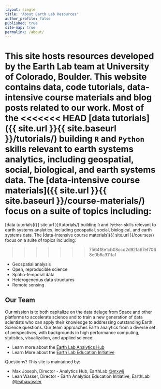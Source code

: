```yaml
---
layout: single
title: "About Earth Lab Resources"
author_profile: false
published: true
site-map: true
permalink: /about/
---
```


This site hosts resources developed by the Earth Lab team at University of Colorado,
Boulder. This website contains data, code tutorials, data-intensive course
materials and blog posts related to our work. Most of the
<<<<<<< HEAD
[data tutorials]({{ site.url }}{{ site.baseurl }}/tutorials/)
building `R` and `Python` skills relevant to earth systems analytics, including geospatial,
social, biological, and earth systems data. The [data-intensive course materials]({{ site.url }}{{ site.baseurl }}/course-materials/) focus on a suite of topics including:
=======
[data tutorials]({{ site.url }}/tutorials/)
building `R` and `Python` skills relevant to earth systems analytics, including geospatial,
social, biological, and earth systems data. The [data-intensive course materials]({{ site.url }}/courses/) focus on a suite of topics including:
>>>>>>> 7564f8e1cb08ccd2d92fa67ef7068e0b6a911faf

* Geospatial analysis
* Open, reproducible science
* Spatio-temporal data
* Heterogeneous data structures
* Remote sensing



## Our Team

Our mission is to both capitalize on the data deluge from Space and other
platforms to accelerate science and to train a new generation of data scientists
who can apply their knowledge to addressing outstanding Earth Science questions.
Our team approaches Earth analytics from a diverse set of perspectives, with
backgrounds in high performance computing, statistics, visualization, and
applied science.

* Learn more about the [Earth Lab Analytics Hub](https://www.colorado.edu/earthlab/analytics-hub)
* Learn More about the [Earth Lab Education Initiative](https://www.colorado.edu/earthlab/learn)

Questions?
This site is maintained by:

* Max Joseph, Director - Analytics Hub, EarthLab <a href="http://twitter.com/mxwlj" class="btn btn--twitter"><i class="fa fa-twitter"></i>@mxwlj</a>
* Leah Wasser, Director - Earth Analytics Education Initiative, EarthLab <a href="http://twitter.com/leahawasser" class="btn btn--twitter"><i class="fa fa-twitter"></i>@leahawasser</a>
